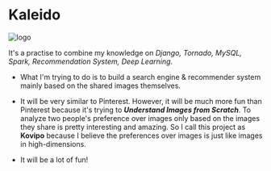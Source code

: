 # Kaleido
![logo](http://bknation.org/wp-content/uploads/2015/01/bknation_dreams2.jpg.jpg)

It's a practise to combine my knowledge on _Django, Tornado, MySQL, Spark, Recommendation System, Deep Learning_.

+ What I'm trying to do is to build a search engine & recommender system mainly based on the shared images themselves.

+ It will be very similar to Pinterest. However, it will be much more fun than Pinterest because it's trying to ___Understand Images from Scratch___. To analyze two people's preference over images only based on the images they share is pretty interesting and amazing. So I call this project as __Kovipo__ because I believe the preferences over images is just like images in high-dimensions.

+ It will be a lot of fun!

